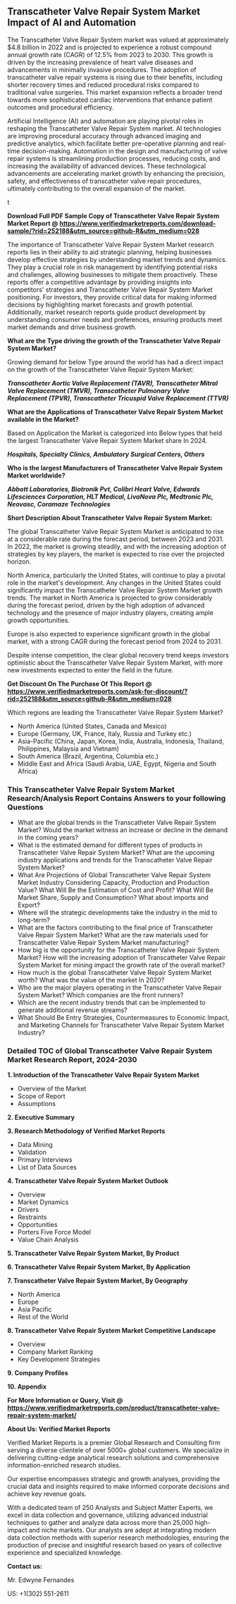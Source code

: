 <h2>Transcatheter Valve Repair System Market Impact of AI and Automation</h2><p>The Transcatheter Valve Repair System market was valued at approximately $4.8 billion in 2022 and is projected to experience a robust compound annual growth rate (CAGR) of 12.5% from 2023 to 2030. This growth is driven by the increasing prevalence of heart valve diseases and advancements in minimally invasive procedures. The adoption of transcatheter valve repair systems is rising due to their benefits, including shorter recovery times and reduced procedural risks compared to traditional valve surgeries. This market expansion reflects a broader trend towards more sophisticated cardiac interventions that enhance patient outcomes and procedural efficiency.</p><p>Artificial Intelligence (AI) and automation are playing pivotal roles in reshaping the Transcatheter Valve Repair System market. AI technologies are improving procedural accuracy through advanced imaging and predictive analytics, which facilitate better pre-operative planning and real-time decision-making. Automation in the design and manufacturing of valve repair systems is streamlining production processes, reducing costs, and increasing the availability of advanced devices. These technological advancements are accelerating market growth by enhancing the precision, safety, and effectiveness of transcatheter valve repair procedures, ultimately contributing to the overall expansion of the market.</p>t</p><p id="" class=""><strong>Download Full PDF Sample Copy of Transcatheter Valve Repair System Market Report @ <a href="https://www.verifiedmarketreports.com/download-sample/?rid=252188&utm_source=github-R&utm_medium=028" target="_blank">https://www.verifiedmarketreports.com/download-sample/?rid=252188&utm_source=github-R&utm_medium=028</a></strong></p><p>The importance of&nbsp;Transcatheter Valve Repair System Market research reports lies in their ability to aid strategic planning, helping businesses develop effective strategies by understanding market trends and dynamics. They play a crucial role in risk management by identifying potential risks and challenges, allowing businesses to mitigate them proactively. These reports offer a competitive advantage by providing insights into competitors' strategies and Transcatheter Valve Repair System Market positioning. For investors, they provide critical data for making informed decisions by highlighting market forecasts and growth potential. Additionally, market research reports guide product development by understanding consumer needs and preferences, ensuring products meet market demands and drive business growth.</p><p><strong>What are the&nbsp;Type driving the growth of the Transcatheter Valve Repair System Market?</strong></p><p id="" class="">Growing demand for below Type around the world has had a direct impact on the growth of the Transcatheter Valve Repair System Market:</p><em><strong>Transcatheter Aortic Valve Replacement (TAVR), Transcatheter Mitral Valve Replacement (TMVR), Transcatheter Pulmonary Valve Replacement (TPVR), Transcatheter Tricuspid Valve Replacement (TTVR)</strong></em></p><strong>What are the&nbsp;Applications&nbsp;of Transcatheter Valve Repair System Market available in the Market?</strong></p><p id="" class="">Based on Application the Market is categorized into Below types that held the largest Transcatheter Valve Repair System Market share In 2024.</p><em><strong>Hospitals, Specialty Clinics, Ambulatory Surgical Centers, Others</strong></em></p><strong>Who is the largest Manufacturers of Transcatheter Valve Repair System Market worldwide?</strong></p><p><em><strong>Abbott Laboratories, Biotronik Pvt, Colibri Heart Valve, Edwards Lifesciences Corporation, HLT Medical, LivaNova Plc, Medtronic Plc, Neovasc, Coramaze Technologies</strong></em></p><p id="" class=""><strong>Short Description About Transcatheter Valve Repair System Market:</strong></p><p>The global Transcatheter Valve Repair System Market is anticipated to rise at a considerable rate during the forecast period, between 2023 and 2031. In 2022, the market is growing steadily, and with the increasing adoption of strategies by key players, the market is expected to rise over the projected horizon.</p><p>North America, particularly the United States, will continue to play a pivotal role in the market's development. Any changes in the United States could significantly impact the Transcatheter Valve Repair System Market growth trends. The market in North America is projected to grow considerably during the forecast period, driven by the high adoption of advanced technology and the presence of major industry players, creating ample growth opportunities.</p><p>Europe is also expected to experience significant growth in the global market, with a strong CAGR during the forecast period from 2024 to 2031.</p><p>Despite intense competition, the clear global recovery trend keeps investors optimistic about the Transcatheter Valve Repair System Market, with more new investments expected to enter the field in the future.</p><p id="" class=""><strong>Get Discount On The Purchase Of This Report @ <a href="https://www.verifiedmarketreports.com/ask-for-discount/?rid=252188&utm_source=github-R&utm_medium=028" target="_blank">https://www.verifiedmarketreports.com/ask-for-discount/?rid=252188&utm_source=github-R&utm_medium=028</a></strong></p>Which regions are leading the Transcatheter Valve Repair System Market?</p><ul><li>North America (United States, Canada and Mexico)</li><li>Europe (Germany, UK, France, Italy, Russia and Turkey etc.)</li><li>Asia-Pacific (China, Japan, Korea, India, Australia, Indonesia, Thailand, Philippines, Malaysia and Vietnam)</li><li>South America (Brazil, Argentina, Columbia etc.)</li><li>Middle East and Africa (Saudi Arabia, UAE, Egypt, Nigeria and South Africa)</li></ul><h3 id="" class="">This Transcatheter Valve Repair System Market Research/Analysis Report Contains Answers to your following Questions</h3><ul><li>What are the global trends in the Transcatheter Valve Repair System Market? Would the market witness an increase or decline in the demand in the coming years?</li><li>What is the estimated demand for different types of products in Transcatheter Valve Repair System Market? What are the upcoming industry applications and trends for the Transcatheter Valve Repair System Market?</li><li>What Are Projections of Global Transcatheter Valve Repair System Market Industry Considering Capacity, Production and Production Value? What Will Be the Estimation of Cost and Profit? What Will Be Market Share, Supply and Consumption? What about imports and Export?</li><li>Where will the strategic developments take the industry in the mid to long-term?</li><li>What are the factors contributing to the final price of Transcatheter Valve Repair System Market? What are the raw materials used for Transcatheter Valve Repair System Market manufacturing?</li><li>How big is the opportunity for the Transcatheter Valve Repair System Market? How will the increasing adoption of Transcatheter Valve Repair System Market for mining impact the growth rate of the overall market?</li><li>How much is the global Transcatheter Valve Repair System Market worth? What was the value of the market In 2020?</li><li>Who are the major players operating in the Transcatheter Valve Repair System Market? Which companies are the front runners?</li><li>Which are the recent industry trends that can be implemented to generate additional revenue streams?</li><li>What Should Be Entry Strategies, Countermeasures to Economic Impact, and Marketing Channels for Transcatheter Valve Repair System Market Industry?</li></ul><h3 id="" class="">Detailed TOC of Global Transcatheter Valve Repair System Market Research Report, 2024-2030</h3><p id="" class=""><strong>1. Introduction of the Transcatheter Valve Repair System Market</strong></p><ul><li>Overview of the Market</li><li>Scope of Report</li><li>Assumptions</li></ul><p id="" class=""><strong>2. Executive Summary</strong></p><p id="" class=""><strong>3. Research Methodology of Verified Market Reports</strong></p><ul><li>Data Mining</li><li>Validation</li><li>Primary Interviews</li><li>List of Data Sources</li></ul><p id="" class=""><strong>4. Transcatheter Valve Repair System Market Outlook</strong></p><ul><li>Overview</li><li>Market Dynamics</li><li>Drivers</li><li>Restraints</li><li>Opportunities</li><li>Porters Five Force Model</li><li>Value Chain Analysis</li></ul><p id="" class=""><strong>5. Transcatheter Valve Repair System Market, By Product</strong></p><p id="" class=""><strong>6. Transcatheter Valve Repair System Market, By Application</strong></p><p id="" class=""><strong>7. Transcatheter Valve Repair System Market, By Geography</strong></p><ul><li>North America</li><li>Europe</li><li>Asia Pacific</li><li>Rest of the World</li></ul><p id="" class=""><strong>8. Transcatheter Valve Repair System Market Competitive Landscape</strong></p><ul><li>Overview</li><li>Company Market Ranking</li><li>Key Development Strategies</li></ul><p id="" class=""><strong>9. Company Profiles</strong></p><p id="" class=""><strong>10. Appendix</strong></p><p id="" class=""><strong>For More Information or Query, Visit @ <a href="https://www.verifiedmarketreports.com/product/transcatheter-valve-repair-system-market/" target="_blank">https://www.verifiedmarketreports.com/product/transcatheter-valve-repair-system-market/</a></strong></p><p id="" class=""><strong>About Us: Verified Market Reports</strong></p><p id="" class="">Verified Market Reports is a premier Global Research and Consulting firm serving a diverse clientele of over 5000+ global customers. We specialize in delivering cutting-edge analytical research solutions and comprehensive information-enriched research studies.</p><p id="" class="">Our expertise encompasses strategic and growth analyses, providing the crucial data and insights required to make informed corporate decisions and achieve key revenue goals.</p><p id="" class="">With a dedicated team of 250 Analysts and Subject Matter Experts, we excel in data collection and governance, utilizing advanced industrial techniques to gather and analyze data across more than 25,000 high-impact and niche markets. Our analysts are adept at integrating modern data collection methods with superior research methodologies, ensuring the production of precise and insightful research based on years of collective experience and specialized knowledge.</p><p id="" class=""><strong>Contact us:</strong></p><p id="" class="">Mr. Edwyne Fernandes</p><p id="" class="">US: +1(302) 551-2611</p>